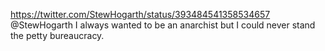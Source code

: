 https://twitter.com/StewHogarth/status/393484541358534657 @StewHogarth I always wanted to be an anarchist but I could never stand the petty bureaucracy.